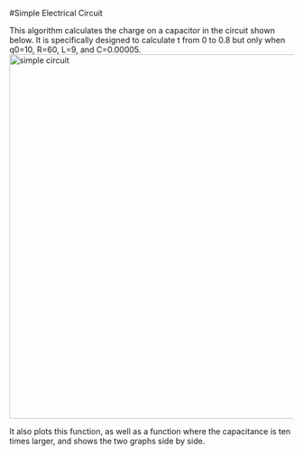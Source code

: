 #Simple Electrical Circuit

This algorithm calculates the charge on a capacitor in the circuit shown below. It is specifically designed to calculate t from 0 to 0.8 but only when q0=10, R=60, L=9, and C=0.00005. 
<img width="647" alt="simple circuit" src="https://user-images.githubusercontent.com/83365442/116962156-7aaf1880-ac62-11eb-9bc6-f1d78f737ec4.png">

It also plots this function, as well as a function where the capacitance is ten times larger, and shows the two graphs side by side. 
